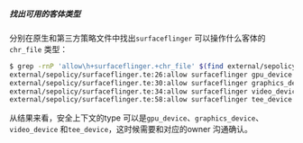 ##### 找出可用的客体类型

分别在原生和第三方策略文件中找出`surfaceflinger` 可以操作什么客体的`chr_file` 类型：

```bash
$ grep -rnP 'allow\h+surfaceflinger.+chr_file' $(find external/sepolicy device/sprd -name '*.te')
external/sepolicy/surfaceflinger.te:26:allow surfaceflinger gpu_device:chr_file rw_file_perms;
external/sepolicy/surfaceflinger.te:30:allow surfaceflinger graphics_device:chr_file rw_file_perms;
external/sepolicy/surfaceflinger.te:34:allow surfaceflinger video_device:chr_file rw_file_perms;
external/sepolicy/surfaceflinger.te:58:allow surfaceflinger tee_device:chr_file rw_file_perms;
```

从结果来看，安全上下文的type 可以是`gpu_device`、`graphics_device`、`video_device` 和`tee_device`，这时候需要和对应的owner 沟通确认。

